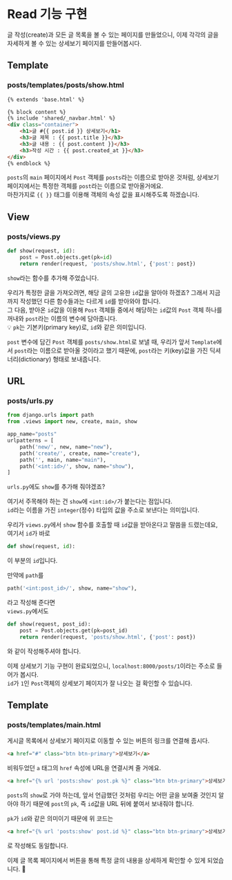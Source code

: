 # Read 기능 구현  
글 작성(create)과 모든 글 목록을 볼 수 있는 페이지를 만들었으니, 이제 각각의 글을 자세하게 볼 수 있는 상세보기 페이지를 만들어봅시다.  

## Template  
### posts/templates/posts/show.html  
```html
{% extends 'base.html' %}

{% block content %}
{% include 'shared/_navbar.html' %}
<div class="container">
    <h1>글 #{{ post.id }} 상세보기</h1>
    <h3>글 제목 : {{ post.title }}</h3>
    <h3>글 내용 : {{ post.content }}</h3>
    <h3>작성 시간 : {{ post.created_at }}</h3>
</div>
{% endblock %}
```
`posts`의 `main` 페이지에서 `Post` 객체를 `posts`라는 이름으로 받아온 것처럼, 상세보기 페이지에서는 특정한 객체를 `post`라는 이름으로 받아올거에요.  
마찬가지로 `{{ }}` 태그를 이용해 객체의 속성 값을 표시해주도록 하겠습니다.  

## View  
### posts/views.py  
```python
def show(request, id):
    post = Post.objects.get(pk=id)
    return render(request, 'posts/show.html', {'post': post})
```
`show`라는 함수를 추가해 주었습니다.  

우리가 특정한 글을 가져오려면, 해당 글의 고유한 `id`값을 알아야 하겠죠? 그래서 지금까지 작성했던 다른 함수들과는 다르게 `id`를 받아와야 합니다.  
그 다음, 받아온 `id`값을 이용해 `Post` 객체들 중에서 해당하는 `id`값의 `Post` 객체 하나를 꺼내와 `post`라는 이름의 변수에 담아줍니다.  
:bulb: `pk`는 기본키(primary key)로, `id`와 같은 의미입니다.  

`post` 변수에 담긴 `Post` 객체를 `posts/show.html`로 보낼 때, 우리가 앞서 `Template`에서 `post`라는 이름으로 받아올 것이라고 했기 때문에, `post`라는 키(key)값을 가진 딕셔너리(dictionary) 형태로 보내줍니다.  

## URL  
### posts/urls.py  
```python
from django.urls import path
from .views import new, create, main, show

app_name="posts"
urlpatterns = [
    path('new/', new, name="new"),
    path('create/', create, name="create"),
    path('', main, name="main"),
    path('<int:id>/', show, name="show"),
]
```
`urls.py`에도 `show`를 추가해 줘야겠죠?  

여기서 주목해야 하는 건 `show`에 `<int:id>/`가 붙는다는 점입니다.  
`id`라는 이름을 가진 `integer`(정수) 타입의 값을 주소로 보낸다는 의미입니다.  

우리가 `views.py`에서 `show` 함수를 호출할 때 `id`값을 받아온다고 말씀을 드렸는데요, 여기서 `id`가 바로  
```python
def show(request, id):
```
이 부분의 `id`입니다.  

만약에 `path`를  
```python
path('<int:post_id>/', show, name="show"),
```
라고 작성해 준다면  
`views.py`에서도  
```python
def show(request, post_id):
    post = Post.objects.get(pk=post_id)
    return render(request, 'posts/show.html', {'post': post})
```
와 같이 작성해주셔야 합니다.  

이제 상세보기 기능 구현이 완료되었으니, `localhost:8000/posts/1`이라는 주소로 들어가 봅시다.  
`id`가 `1`인 `Post`객체의 상세보기 페이지가 잘 나오는 걸 확인할 수 있습니다.  

## Template  
### posts/templates/main.html  
게시글 목록에서 상세보기 페이지로 이동할 수 있는 버튼의 링크를 연결해 줍시다.  
```html
<a href="#" class="btn btn-primary">상세보기</a>
```
비워두었던 `a` 태그의 `href` 속성에 URL을 연결시켜 줄 거에요.  
```html
<a href="{% url 'posts:show' post.pk %}" class="btn btn-primary">상세보기</a>
```
`posts`의 `show`로 가야 하는데, 앞서 언급했던 것처럼 우리는 어떤 글을 보여줄 것인지 알아야 하기 때문에 `post`의 `pk`, 즉 `id`값을 URL 뒤에 붙여서 보내줘야 합니다.  

`pk`가 `id`와 같은 의미이기 때문에 위 코드는  
```html
<a href="{% url 'posts:show' post.id %}" class="btn btn-primary">상세보기</a>
```
로 작성해도 동일합니다.  

이제 글 목록 페이지에서 버튼을 통해 특정 글의 내용을 상세하게 확인할 수 있게 되었습니다. :clap:  
